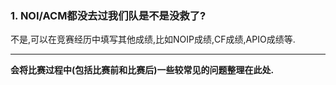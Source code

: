
### 1. NOI/ACM都没去过我们队是不是没救了?

不是,可以在竞赛经历中填写其他成绩,比如NOIP成绩,CF成绩,APIO成绩等.

----------------

**会将比赛过程中(包括比赛前和比赛后)一些较常见的问题整理在此处.**
